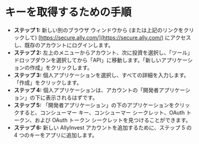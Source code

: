 # **キーを取得するための手順**
- **ステップ 1:** 新しい別のブラウザ ウィンドウから (または上記のリンクをクリックして) [https://secure.ally.com/](https://secure.ally.com/) にアクセスし、既存のアカウントにログインします。
- **ステップ 2:** 左上のメニューからアカウント、次に投資を選択し、「ツール」ドロップダウンを選択してから「API」に移動します。「新しいアプリケーションの作成」をクリックします。
- **ステップ 3:** 個人アプリケーションを選択し、すべての詳細を入力します。「作成」をクリックします。
- **ステップ 4:** 個人アプリケーションは、アカウントの「開発者アプリケーション」の下に表示されるはずです。
- **ステップ 5:** 「開発者アプリケーション」の下のアプリケーションをクリックすると、コンシューマー キー、コンシューマー シークレット、OAuth トークン、および OAuth トークン シークレットを見つけることができます。
- **ステップ 6:** 新しい AllyInvest アカウントを追加するために、ステップ 5 の 4 つのキーをアプリに追加します。
